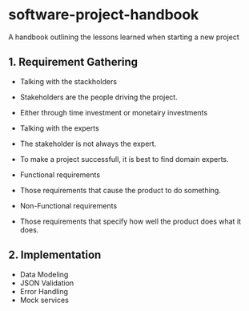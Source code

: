 # software-project-handbook
A handbook outlining the lessons learned when starting a new project

## 1. Requirement Gathering

* Talking with the stackholders
 * Stakeholders are the people driving the project.
 * Either through time investment or monetairy investments

* Talking with the experts
 * The stakeholder is not always the expert.
 * To make a project successfull, it is best to find domain experts.

* Functional requirements
 * Those requirements that cause the product to do something.

* Non-Functional requirements
 * Those requirements that specify how well the product does what it does. 


## 2. Implementation

* Data Modeling
* JSON Validation
* Error Handling
* Mock services
